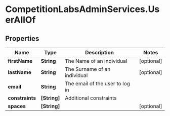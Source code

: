 # CompetitionLabsAdminServices.UserAllOf

## Properties

Name | Type | Description | Notes
------------ | ------------- | ------------- | -------------
**firstName** | **String** | The Name of an individual | [optional] 
**lastName** | **String** | The Surname of an individual | [optional] 
**email** | **String** | The email of the user to log in | 
**constraints** | **[String]** | Additional constraints | 
**spaces** | **[String]** |  | [optional] 


